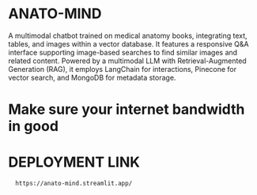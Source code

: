 # ANATO-MIND
A multimodal chatbot trained on medical anatomy books, integrating text, tables, and images within a vector database. It features a responsive Q&A interface supporting image-based searches to find similar images and related content. Powered by a multimodal LLM with Retrieval-Augmented Generation (RAG), it employs LangChain for interactions, Pinecone for vector search, and MongoDB for metadata storage.

# Make sure your internet bandwidth in good

# DEPLOYMENT LINK 
      https://anato-mind.streamlit.app/
